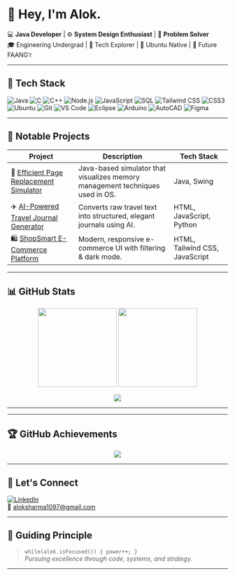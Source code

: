 # 👋 Hey, I'm Alok.

💻 **Java Developer** | ⚙️ **System Design Enthusiast** | 🧠 **Problem Solver**  
🎓 Engineering Undergrad | 🚀 Tech Explorer | 🐧 Ubuntu Native | 🎯 Future FAANG’r

---

## 🔧 Tech Stack

![Java](https://img.shields.io/badge/Java-%23ED8B00.svg?style=for-the-badge&logo=java&logoColor=white)
![C](https://img.shields.io/badge/C-00599C?style=for-the-badge&logo=c&logoColor=white)
![C++](https://img.shields.io/badge/C%2B%2B-00599C?style=for-the-badge&logo=c%2B%2B&logoColor=white)
![Node.js](https://img.shields.io/badge/Node.js-339933?style=for-the-badge&logo=nodedotjs&logoColor=white)
![JavaScript](https://img.shields.io/badge/JavaScript-F7DF1E?style=for-the-badge&logo=javascript&logoColor=black)
![SQL](https://img.shields.io/badge/SQL-4479A1?style=for-the-badge&logo=mysql&logoColor=white)
![Tailwind CSS](https://img.shields.io/badge/TailwindCSS-06B6D4?style=for-the-badge&logo=tailwind-css&logoColor=white)
![CSS3](https://img.shields.io/badge/CSS3-1572B6?style=for-the-badge&logo=css3&logoColor=white)
![Ubuntu](https://img.shields.io/badge/Ubuntu-E95420?style=for-the-badge&logo=ubuntu&logoColor=white)
![Git](https://img.shields.io/badge/Git-F05032?style=for-the-badge&logo=git&logoColor=white)
![VS Code](https://img.shields.io/badge/VS%20Code-007ACC?style=for-the-badge&logo=visual-studio-code&logoColor=white)
![Eclipse](https://img.shields.io/badge/Eclipse-2C2255?style=for-the-badge&logo=eclipse&logoColor=white)
![Arduino](https://img.shields.io/badge/Arduino-00979D?style=for-the-badge&logo=arduino&logoColor=white)
![AutoCAD](https://img.shields.io/badge/AutoCAD-D7141A?style=for-the-badge&logo=autodesk&logoColor=white)
![Figma](https://img.shields.io/badge/Figma-F24E1E?style=for-the-badge&logo=figma&logoColor=white)

---

## 🚀 Notable Projects

| Project | Description | Tech Stack |
|--------|-------------|------------|
| 🔄 [Efficient Page Replacement Simulator](https://github.com/alokkksharmaa/Efficient-Page-Replacement-Algorithm-Simulator) | Java-based simulator that visualizes memory management techniques used in OS. | Java, Swing |
| ✈️ [AI-Powered Travel Journal Generator](https://github.com/alokkksharmaa/AI-TRAVEL-JOURNAL-Generator) | Converts raw travel text into structured, elegant journals using AI. | HTML, JavaScript, Python |
| 🛍️ [ShopSmart E-Commerce Platform](https://tinyurl.com/shopsmartio) | Modern, responsive e-commerce UI with filtering & dark mode. | HTML, Tailwind CSS, JavaScript |

---

## 📊 GitHub Stats

<p align="center">
  <img src="https://github-readme-stats.vercel.app/api?username=alokkksharmaa&show_icons=true&theme=radical" height="180"/>
  <img src="https://streak-stats.demolab.com?user=alokkksharmaa&theme=radical&date_format=M%20j%5B%2C%20Y%5D" height="180"/>
</p>

<p align="center">
  <img src="https://github-readme-stats.vercel.app/api/top-langs/?username=alokkksharmaa&layout=compact&theme=radical"/>
</p>

---






---

## 🏆 GitHub Achievements

<p align="center">
  <img src="https://github-profile-trophy.vercel.app/?username=alokkksharmaa&theme=radical&no-frame=true&row=1&column=6" />
</p>

---

## 🤝 Let's Connect

[![LinkedIn](https://img.shields.io/badge/-LinkedIn-blue?style=flat-square&logo=Linkedin&logoColor=white)](https://www.linkedin.com/in/alok-s-011822213/)  
📧 aloksharma1097@gmail.com

---

## 🧠 Guiding Principle

> `while(alok.isFocused()) { power++; }`  
> _Pursuing excellence through code, systems, and strategy._

---
